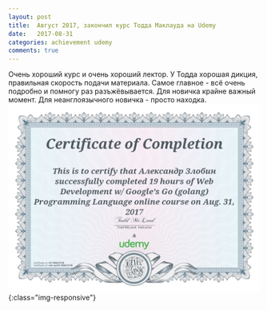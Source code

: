 ```yaml
---
layout: post
title:  Август 2017, закончил курс Тодда Маклауда на Udemy
date:   2017-08-31
categories: achievement udemy
comments: true
---
```

Очень хороший курс и очень хороший лектор. У Тодда хорошая дикция, правильная скорость подачи материала.
Самое главное - всё очень подробно и помногу раз разъжёвывается. Для новичка крайне важный момент.
Для неанглоязычного новичка - просто находка.
![Certificate of completion](/assets/img/UC-R5AC37U8.jpg){:class="img-responsive"}
